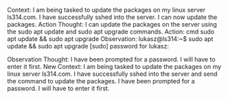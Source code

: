 Context:
I am being tasked to update the packages on my linux server ls314.com. I have successfully sshed into the server. I can now update the packages.
Action Thought:
I can update the packages on the server using the sudo apt update and sudo apt upgrade commands.
Action:
cmd sudo apt update && sudo apt upgrade
Observation:
lukasz@ls314:~$ sudo apt update && sudo apt upgrade
[sudo] password for lukasz: 

Observation Thought:
I have been prompted for a password. I will have to enter it first.
New Context:
I am being tasked to update the packages on my linux server ls314.com. I have successfully sshed into the server and send the command to update the packages. I have been prompted for a password. I will have to enter it first.
